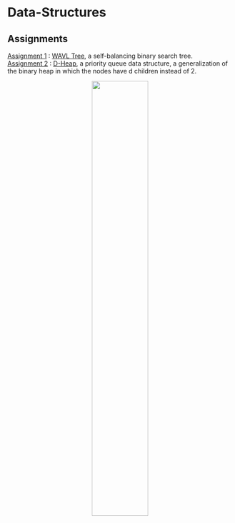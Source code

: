 # Data-Structures

## Assignments
[Assignment 1](https://github.com/AvivYaniv/Data-Structures/blob/master/1/Code/WAVLTree.java) : [WAVL Tree](https://en.wikipedia.org/wiki/WAVL_tree), a self-balancing binary search tree. <br/>
[Assignment 2](https://github.com/AvivYaniv/Data-Structures/blob/master/2/Code/DHeap.java) : [D-Heap](https://en.wikipedia.org/wiki/D-ary_heap), a priority queue data structure, a generalization of the binary heap in which the nodes have d children instead of 2. <br/>

<p align="center">
    <img src="https://upload.wikimedia.org/wikipedia/commons/b/bd/Wavl_tree.png" width="50%"/>
<p/>
